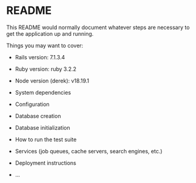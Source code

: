 # README

This README would normally document whatever steps are necessary to get the
application up and running.

Things you may want to cover:

* Rails version: 7.1.3.4
* Ruby version: ruby 3.2.2
* Node version (derek): v18.19.1

* System dependencies
* Configuration
* Database creation
* Database initialization
* How to run the test suite
* Services (job queues, cache servers, search engines, etc.)
* Deployment instructions
* ...
